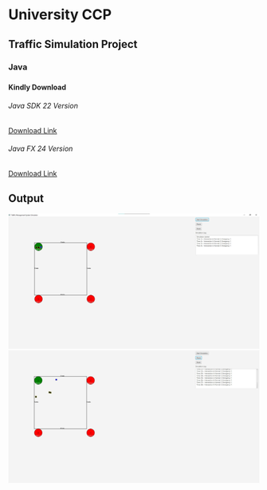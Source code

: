 # University CCP

<h2>Traffic Simulation Project</h2>
<h3>Java<h3>

<h4>Kindly Download</h4>

<h6>Java SDK 22 Version</h6>
<a href="https://www.oracle.com/java/technologies/javase/jdk22-archive-downloads.html"> Download Link</a>

<h6>Java FX 24 Version</h6>
<a href="https://gluonhq.com/products/javafx/"> Download Link</a>

<h2>Output</h2>
<img src="./uploads/1.jpg">
<img src="./uploads/2.jpg">
